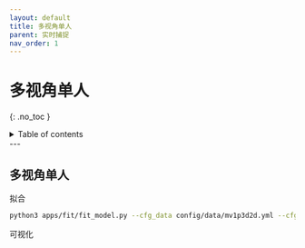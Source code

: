 ```yaml
---
layout: default
title: 多视角单人
parent: 实时捕捉
nav_order: 1
---
```


# 多视角单人
{: .no_toc }

<details close markdown="block">
  <summary>
    Table of contents
  </summary>
  {: .text-delta }
1. TOC
{:toc}
</details>
---

## 多视角单人
拟合
```bash
python3 apps/fit/fit_model.py --cfg_data config/data/mv1p3d2d.yml --cfg_model config/model/smpl_neutral.yml --cfg_exp config/optimize/mv1p.yml --out ${out} --opt_data k2d ${data}/output/keypoints2d k3d ${data}/output/keypoints3d camera ${data}
```

可视化
```bash

```